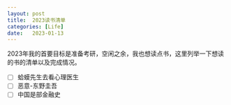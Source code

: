 ```yaml
---
layout:	post
title:	2023读书清单
categories:	[Life]
date:	2023-01-13
---
```


2023年我的首要目标是准备考研，空闲之余，我也想读点书，这里列举一下想读的书的清单以及完成情况。

- [ ] 蛤蟆先生去看心理医生
- [ ] 恶意-东野圭吾
- [ ] 中国是部金融史